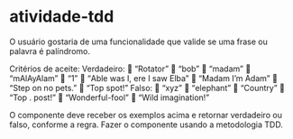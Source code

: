 # atividade-tdd

O usuário gostaria de uma funcionalidade que valide se uma frase ou palavra é
palíndromo.

Critérios de aceite:
Verdadeiro:
 “Rotator”
 “bob”
 “madam”
 “mAlAyAlam”
 “1”
 “Able was I, ere I saw Elba”
 “Madam I’m Adam”
 “Step on no pets.”
 “Top spot!”
Falso:
 “xyz”
 “elephant”
 “Country”
 “Top . post!”
 “Wonderful-fool”
 “Wild imagination!”

O componente deve receber os exemplos acima e retornar verdadeiro ou falso, conforme a
regra. Fazer o componente usando a metodologia TDD.
